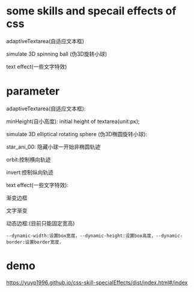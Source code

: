 # some skills and specail effects of css

adaptiveTextarea(自适应文本框)

simulate 3D spinning ball (伪3D旋转小球)

text effect(一些文字特效)

# parameter

adaptiveTextarea(自适应文本框):

  minHeight(自小高度): initial height of textarea(unit:px);
  
simulate 3D elliptical rotating sphere (伪3D椭圆旋转小球):

  star_ani_00: 隐藏小球一开始非椭圆轨迹
  
  orbit:控制横向轨迹

  invert:控制纵向轨迹
  
text effect(一些文字特效):

  渐变边框
  
  文字渐变
  
  动态边框:(目前只能固定宽高)
  
    --dynamic-width:设置box宽度，--dynamic-height:设置box高度，--dynamic-border:设置border宽度，
# demo

https://yuyp1996.github.io/css-skill-specialEffects/dist/index.html#/index
